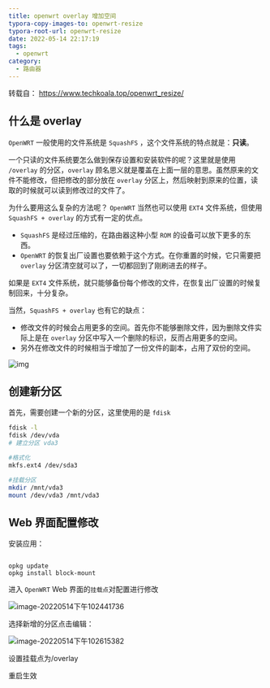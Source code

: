 ```yaml
---
title: openwrt overlay 增加空间
typora-copy-images-to: openwrt-resize
typora-root-url: openwrt-resize
date: 2022-05-14 22:17:19
tags:
  - openwrt
category:
  - 路由器
---
```


转载自： https://www.techkoala.top/openwrt_resize/

## 什么是 overlay

`OpenWRT` 一般使用的文件系统是 `SquashFS` ，这个文件系统的特点就是：**只读**。

一个只读的文件系统要怎么做到保存设置和安装软件的呢？这里就是使用 `/overlay` 的分区，`overlay` 顾名思义就是覆盖在上面一层的意思。虽然原来的文件不能修改，但把修改的部分放在 `overlay` 分区上，然后映射到原来的位置，读取的时候就可以读到修改过的文件了。

为什么要用这么复杂的方法呢？ `OpenWRT` 当然也可以使用 `EXT4` 文件系统，但使用 `SquashFS + overlay` 的方式有一定的优点。

- `SquashFS` 是经过压缩的，在路由器这种小型 `ROM` 的设备可以放下更多的东西。
- `OpenWRT` 的恢复出厂设置也要依赖于这个方式。在你重置的时候，它只需要把 `overlay` 分区清空就可以了，一切都回到了刚刷进去的样子。

如果是 `EXT4` 文件系统，就只能够备份每个修改的文件，在恢复出厂设置的时候复制回来，十分复杂。

当然，`SquashFS + overlay` 也有它的缺点：

- 修改文件的时候会占用更多的空间。首先你不能够删除文件，因为删除文件实际上是在 `overlay` 分区中写入一个删除的标识，反而占用更多的空间。
- 另外在修改文件的时候相当于增加了一份文件的副本，占用了双份的空间。

![img](overlay.webp)

## 创建新分区

首先，需要创建一个新的分区，这里使用的是 `fdisk`

```bash
fdisk -l
fdisk /dev/vda
# 建立分区 vda3

#格式化
mkfs.ext4 /dev/sda3

#挂载分区
mkdir /mnt/vda3
mount /dev/vda3 /mnt/vda3
```

## Web 界面配置修改

安装应用：

```

opkg update
opkg install block-mount

```

进入 `OpenWRT` Web 界面的`挂载点`对配置进行修改

![image-20220514下午102441736](image-20220514下午102441736.png)

选择新增的分区点击编辑：

![image-20220514下午102615382](image-20220514下午102615382.png)

设置挂载点为/overlay

重启生效

